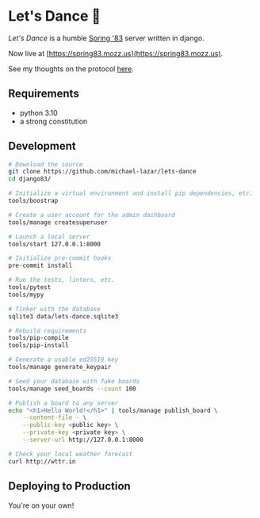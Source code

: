# Let's Dance 💃

*Let's Dance* is a humble [Spring '83](https://github.com/robinsloan/spring-83-spec) server written in django.

Now live at [https://spring83.mozz.us](https://spring83.mozz.us).

See my thoughts on the protocol [here](/Notes.md).

## Requirements

- python 3.10
- a strong constitution

## Development

```bash
# Download the source
git clone https://github.com/michael-lazar/lets-dance
cd django83/

# Initialize a virtual environment and install pip dependencies, etc.
tools/boostrap

# Create a user account for the admin dashboard
tools/manage createsuperuser

# Launch a local server
tools/start 127.0.0.1:8000

# Initialize pre-commit hooks
pre-commit install

# Run the tests, linters, etc.
tools/pytest
tools/mypy

# Tinker with the database
sqlite3 data/lets-dance.sqlite3

# Rebuild requirements
tools/pip-compile
tools/pip-install

# Generate a usable ed25519 key
tools/manage generate_keypair

# Seed your database with fake boards
tools/manage seed_boards --count 100

# Publish a board to any server
echo "<h1>Hello World!</h1>" | tools/manage publish_board \
    --content-file - \
    --public-key <public key> \
    --private-key <private key> \
    --server-url http://127.0.0.1:8000

# Check your local weather forecast
curl http://wttr.in
```

## Deploying to Production

You're on your own!
